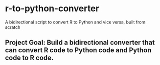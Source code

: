 # r-to-python-converter

A bidirectional script to convert R to Python and vice versa, built from scratch

## Project Goal: Build a bidirectional converter that can convert R code to Python code and Python code to R code.
